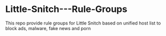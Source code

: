 # Little-Snitch---Rule-Groups
This repo provide rule groups for Little Snitch based on unified host list to block ads, malware, fake news and porn
